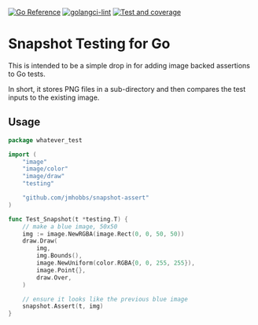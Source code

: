 [![Go Reference](https://pkg.go.dev/badge/github.com/jmhobbs/snapshot-assert.svg)](https://pkg.go.dev/github.com/jmhobbs/snapshot-assert)
[![golangci-lint](https://github.com/jmhobbs/snapshot-assert/actions/workflows/golangci-lint.yml/badge.svg)](https://github.com/jmhobbs/snapshot-assert/actions/workflows/golangci-lint.yml)
[![Test and coverage](https://github.com/jmhobbs/snapshot-assert/actions/workflows/test.yml/badge.svg)](https://github.com/jmhobbs/snapshot-assert/actions/workflows/test.yml)

# Snapshot Testing for Go

This is intended to be a simple drop in for adding image backed assertions to Go tests.

In short, it stores PNG files in a sub-directory and then compares the test inputs to the existing image.

## Usage

```go
package whatever_test

import (
    "image"
    "image/color"
    "image/draw"
    "testing"

    "github.com/jmhobbs/snapshot-assert"
)

func Test_Snapshot(t *testing.T) {
    // make a blue image, 50x50
    img := image.NewRGBA(image.Rect(0, 0, 50, 50))
    draw.Draw(
        img,
        img.Bounds(),
        image.NewUniform(color.RGBA{0, 0, 255, 255}),
        image.Point{},
        draw.Over,
    )

    // ensure it looks like the previous blue image
    snapshot.Assert(t, img)
}
```
